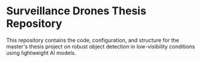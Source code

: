 # Surveillance Drones Thesis Repository

This repository contains the code, configuration, and structure for the master's thesis project on robust object detection in low-visibility conditions using lightweight AI models.
